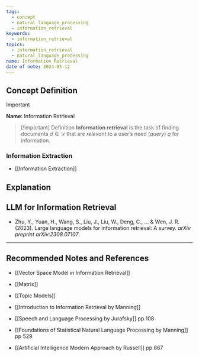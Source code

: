 ```yaml
---
tags:
  - concept
  - natural_language_processing
  - information_retrieval
keywords:
  - information_retrieval
topics:
  - information_retrieval
  - natural_language_processing
name: Information Retrieval
date of note: 2024-05-12
---
```


## Concept Definition

>[!important]
>**Name**: Information Retrieval

>[!important] Definition
>**Information retrieval** is the task of finding documents $d\in \mathcal{D}$ that are *relevant* to a user’s need (*query*) $q$ for   information.


### Information Extraction

- [[Information Extraction]]

## Explanation


## LLM for Information Retrieval

- Zhu, Y., Yuan, H., Wang, S., Liu, J., Liu, W., Deng, C., ... & Wen, J. R. (2023). Large language models for information retrieval: A survey. _arXiv preprint arXiv:2308.07107_.




-----------
##  Recommended Notes and References

- [[Vector Space Model in Information Retrieval]]
- [[Matrix]]
- [[Topic Models]]


- [[Introduction to Information Retrieval by Manning]]
- [[Speech and Language Processing by Jurafsky]] pp 108
- [[Foundations of Statistical Natural Language Processing by Manning]] pp 529
- [[Artificial Intelligence Modern Approach by Russell]] pp 867